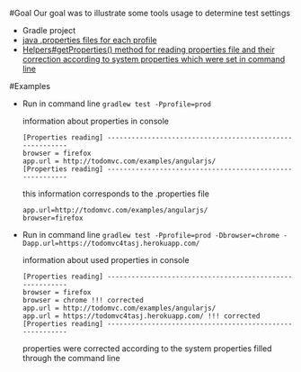 #Goal
Our goal was to illustrate some tools usage to determine test settings
* Gradle project
* [java .properties files for each  profile](https://github.com/automician/snippets/tree/master/java/properties/profiles-and-java-properties-gradle-demo/src/main/resources)
* [Helpers#getProperties() method for reading properties file and their correction according to system properties which were set in command line](https://github.com/automician/snippets/blob/master/java/properties/profiles-and-java-properties-gradle-demo/src/main/java/com/automician/javaproperties/core/Helpers.java)
 
 

#Examples
* Run in command line ```gradlew test -Pprofile=prod```
    
    information about properties in console 
    ```
    [Properties reading] ---------------------------------------------------------
    browser = firefox
    app.url = http://todomvc.com/examples/angularjs/
    [Properties reading] ---------------------------------------------------------
    ```
    
    this information corresponds to the .properties file
    ```
    app.url=http://todomvc.com/examples/angularjs/
    browser=firefox
    ```

* Run in command line ```gradlew test -Pprofile=prod -Dbrowser=chrome -Dapp.url=https://todomvc4tasj.herokuapp.com/```

    information about used properties in console 
    ```
    [Properties reading] ---------------------------------------------------------
    browser = firefox
    browser = chrome !!! corrected
    app.url = http://todomvc.com/examples/angularjs/
    app.url = https://todomvc4tasj.herokuapp.com/ !!! corrected
    [Properties reading] ---------------------------------------------------------
    ```
  
    properties were corrected according to the system properties filled through the command line
   

    
   